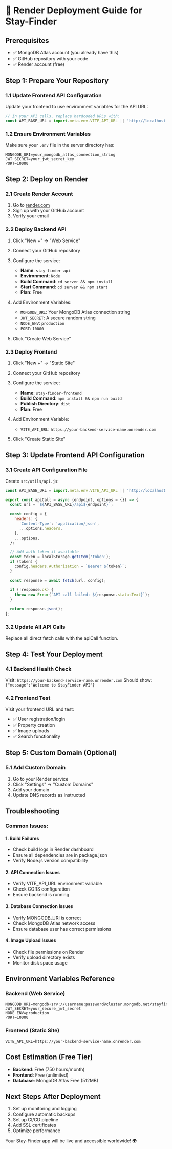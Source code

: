 # 🚀 Render Deployment Guide for Stay-Finder

## Prerequisites
- ✅ MongoDB Atlas account (you already have this)
- ✅ GitHub repository with your code
- ✅ Render account (free)

## Step 1: Prepare Your Repository

### 1.1 Update Frontend API Configuration
Update your frontend to use environment variables for the API URL:

```javascript
// In your API calls, replace hardcoded URLs with:
const API_BASE_URL = import.meta.env.VITE_API_URL || 'http://localhost:5001';
```

### 1.2 Ensure Environment Variables
Make sure your `.env` file in the server directory has:
```env
MONGODB_URI=your_mongodb_atlas_connection_string
JWT_SECRET=your_jwt_secret_key
PORT=10000
```

## Step 2: Deploy on Render

### 2.1 Create Render Account
1. Go to [render.com](https://render.com)
2. Sign up with your GitHub account
3. Verify your email

### 2.2 Deploy Backend API
1. Click "New +" → "Web Service"
2. Connect your GitHub repository
3. Configure the service:
   - **Name**: `stay-finder-api`
   - **Environment**: `Node`
   - **Build Command**: `cd server && npm install`
   - **Start Command**: `cd server && npm start`
   - **Plan**: Free

4. Add Environment Variables:
   - `MONGODB_URI`: Your MongoDB Atlas connection string
   - `JWT_SECRET`: A secure random string
   - `NODE_ENV`: `production`
   - `PORT`: `10000`

5. Click "Create Web Service"

### 2.3 Deploy Frontend
1. Click "New +" → "Static Site"
2. Connect your GitHub repository
3. Configure the service:
   - **Name**: `stay-finder-frontend`
   - **Build Command**: `npm install && npm run build`
   - **Publish Directory**: `dist`
   - **Plan**: Free

4. Add Environment Variable:
   - `VITE_API_URL`: `https://your-backend-service-name.onrender.com`

5. Click "Create Static Site"

## Step 3: Update Frontend API Configuration

### 3.1 Create API Configuration File
Create `src/utils/api.js`:

```javascript
const API_BASE_URL = import.meta.env.VITE_API_URL || 'http://localhost:5001';

export const apiCall = async (endpoint, options = {}) => {
  const url = `${API_BASE_URL}/api${endpoint}`;
  
  const config = {
    headers: {
      'Content-Type': 'application/json',
      ...options.headers,
    },
    ...options,
  };

  // Add auth token if available
  const token = localStorage.getItem('token');
  if (token) {
    config.headers.Authorization = `Bearer ${token}`;
  }

  const response = await fetch(url, config);
  
  if (!response.ok) {
    throw new Error(`API call failed: ${response.statusText}`);
  }
  
  return response.json();
};
```

### 3.2 Update All API Calls
Replace all direct fetch calls with the apiCall function.

## Step 4: Test Your Deployment

### 4.1 Backend Health Check
Visit: `https://your-backend-service-name.onrender.com`
Should show: `{"message":"Welcome to StayFinder API"}`

### 4.2 Frontend Test
Visit your frontend URL and test:
- ✅ User registration/login
- ✅ Property creation
- ✅ Image uploads
- ✅ Search functionality

## Step 5: Custom Domain (Optional)

### 5.1 Add Custom Domain
1. Go to your Render service
2. Click "Settings" → "Custom Domains"
3. Add your domain
4. Update DNS records as instructed

## Troubleshooting

### Common Issues:

#### 1. Build Failures
- Check build logs in Render dashboard
- Ensure all dependencies are in package.json
- Verify Node.js version compatibility

#### 2. API Connection Issues
- Verify VITE_API_URL environment variable
- Check CORS configuration
- Ensure backend is running

#### 3. Database Connection Issues
- Verify MONGODB_URI is correct
- Check MongoDB Atlas network access
- Ensure database user has correct permissions

#### 4. Image Upload Issues
- Check file permissions on Render
- Verify upload directory exists
- Monitor disk space usage

## Environment Variables Reference

### Backend (Web Service)
```env
MONGODB_URI=mongodb+srv://username:password@cluster.mongodb.net/stayfinder
JWT_SECRET=your_secure_jwt_secret
NODE_ENV=production
PORT=10000
```

### Frontend (Static Site)
```env
VITE_API_URL=https://your-backend-service-name.onrender.com
```

## Cost Estimation (Free Tier)
- **Backend**: Free (750 hours/month)
- **Frontend**: Free (unlimited)
- **Database**: MongoDB Atlas Free (512MB)

## Next Steps After Deployment
1. Set up monitoring and logging
2. Configure automatic backups
3. Set up CI/CD pipeline
4. Add SSL certificates
5. Optimize performance

Your Stay-Finder app will be live and accessible worldwide! 🌍 